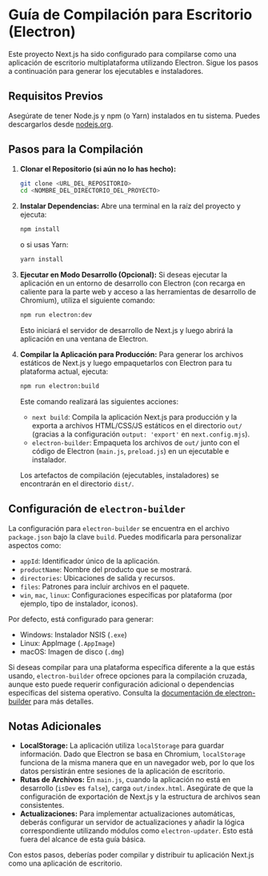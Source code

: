 # Guía de Compilación para Escritorio (Electron)

Este proyecto Next.js ha sido configurado para compilarse como una aplicación de escritorio multiplataforma utilizando Electron. Sigue los pasos a continuación para generar los ejecutables e instaladores.

## Requisitos Previos

Asegúrate de tener Node.js y npm (o Yarn) instalados en tu sistema. Puedes descargarlos desde [nodejs.org](https://nodejs.org/).

## Pasos para la Compilación

1.  **Clonar el Repositorio (si aún no lo has hecho):**
    ```bash
    git clone <URL_DEL_REPOSITORIO>
    cd <NOMBRE_DEL_DIRECTORIO_DEL_PROYECTO>
    ```

2.  **Instalar Dependencias:**
    Abre una terminal en la raíz del proyecto y ejecuta:
    ```bash
    npm install
    ```
    o si usas Yarn:
    ```bash
    yarn install
    ```

3.  **Ejecutar en Modo Desarrollo (Opcional):**
    Si deseas ejecutar la aplicación en un entorno de desarrollo con Electron (con recarga en caliente para la parte web y acceso a las herramientas de desarrollo de Chromium), utiliza el siguiente comando:
    ```bash
    npm run electron:dev
    ```
    Esto iniciará el servidor de desarrollo de Next.js y luego abrirá la aplicación en una ventana de Electron.

4.  **Compilar la Aplicación para Producción:**
    Para generar los archivos estáticos de Next.js y luego empaquetarlos con Electron para tu plataforma actual, ejecuta:
    ```bash
    npm run electron:build
    ```
    Este comando realizará las siguientes acciones:
    *   `next build`: Compila la aplicación Next.js para producción y la exporta a archivos HTML/CSS/JS estáticos en el directorio `out/` (gracias a la configuración `output: 'export'` en `next.config.mjs`).
    *   `electron-builder`: Empaqueta los archivos de `out/` junto con el código de Electron (`main.js`, `preload.js`) en un ejecutable e instalador.

    Los artefactos de compilación (ejecutables, instaladores) se encontrarán en el directorio `dist/`.

## Configuración de `electron-builder`

La configuración para `electron-builder` se encuentra en el archivo `package.json` bajo la clave `build`. Puedes modificarla para personalizar aspectos como:

*   `appId`: Identificador único de la aplicación.
*   `productName`: Nombre del producto que se mostrará.
*   `directories`: Ubicaciones de salida y recursos.
*   `files`: Patrones para incluir archivos en el paquete.
*   `win`, `mac`, `linux`: Configuraciones específicas por plataforma (por ejemplo, tipo de instalador, iconos).

Por defecto, está configurado para generar:
*   Windows: Instalador NSIS (`.exe`)
*   Linux: AppImage (`.AppImage`)
*   macOS: Imagen de disco (`.dmg`)

Si deseas compilar para una plataforma específica diferente a la que estás usando, `electron-builder` ofrece opciones para la compilación cruzada, aunque esto puede requerir configuración adicional o dependencias específicas del sistema operativo. Consulta la [documentación de electron-builder](https://www.electron.build/) para más detalles.

## Notas Adicionales

*   **LocalStorage:** La aplicación utiliza `localStorage` para guardar información. Dado que Electron se basa en Chromium, `localStorage` funciona de la misma manera que en un navegador web, por lo que los datos persistirán entre sesiones de la aplicación de escritorio.
*   **Rutas de Archivos:** En `main.js`, cuando la aplicación no está en desarrollo (`isDev` es `false`), carga `out/index.html`. Asegúrate de que la configuración de exportación de Next.js y la estructura de archivos sean consistentes.
*   **Actualizaciones:** Para implementar actualizaciones automáticas, deberás configurar un servidor de actualizaciones y añadir la lógica correspondiente utilizando módulos como `electron-updater`. Esto está fuera del alcance de esta guía básica.

Con estos pasos, deberías poder compilar y distribuir tu aplicación Next.js como una aplicación de escritorio.
